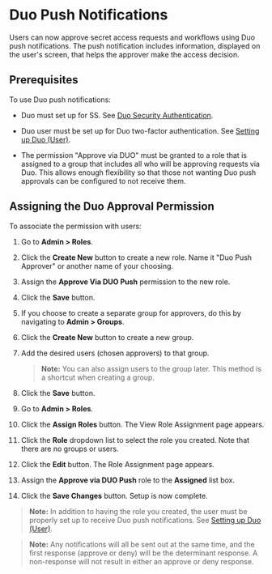 [title]: # "Duo Push Notifications"
[tags]: # "Duo"
[priority]: # "20"

# Duo Push Notifications

Users can now approve secret access requests and workflows using Duo push notifications. The push notification includes information, displayed on the user's screen, that helps the approver make the access decision.

## Prerequisites

To use Duo push notifications:

- Duo must set up for SS. See [Duo Security Authentication](../../application-authentication/two-factor-authentication/duo-security-authentication/index.md).

- Duo user must be set up for Duo two-factor authentication. See [Setting up Duo (User)](../../application-authentication/two-factor-authentication/duo-security-authentication/index.md).

- The permission "Approve via DUO" must be granted to a role that is assigned to a group that includes all who will be approving requests via Duo. This allows enough flexibility so that those not wanting Duo push approvals can be configured to not receive them.

## Assigning the Duo Approval Permission

To associate the permission with users:

1. Go to **Admin \> Roles**.

1. Click the **Create New** button to create a new role. Name it "Duo Push Approver" or another name of your choosing.

1. Assign the **Approve Via DUO Push** permission to the new role.

1. Click the **Save** button.

1. If you choose to create a separate group for approvers, do this by navigating to **Admin \> Groups**.

1. Click the **Create New** button to create a new group.

1. Add the desired users (chosen approvers) to that group.

   > **Note:** You can also assign users to the group later. This method is a shortcut when creating a group.

1. Click the **Save** button.

1. Go to **Admin \> Roles**.

1. Click the **Assign Roles** button. The View Role Assignment page appears.

1. Click the **Role** dropdown list to select the role you created. Note that there are no groups or users.

1. Click the **Edit** button. The Role Assignment page appears.

1. Assign the **Approve via DUO Push** role to the **Assigned** list box.

1. Click the **Save Changes** button. Setup is now complete.

> **Note:** In addition to having the role you created, the user must be properly set up to receive Duo push notifications. See [Setting up Duo (User)](../../application-authentication/two-factor-authentication/duo-security-authentication/index.md).

> **Note:**  Any notifications will all be sent out at the same time, and the first response (approve or deny) will be the determinant response. A non-response will not result in either an approve or deny response.
